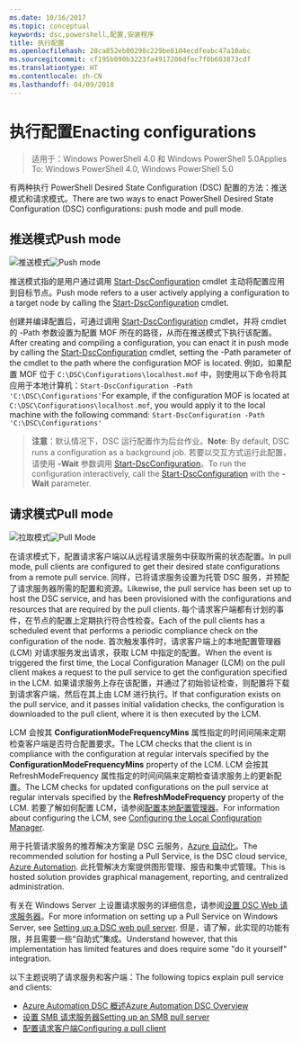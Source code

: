 ```yaml
---
ms.date: 10/16/2017
ms.topic: conceptual
keywords: dsc,powershell,配置,安装程序
title: 执行配置
ms.openlocfilehash: 28ca852eb00298c229be8104ecdfeabc47a10abc
ms.sourcegitcommit: cf195b090b3223fa4917206dfec7f0b603873cdf
ms.translationtype: HT
ms.contentlocale: zh-CN
ms.lasthandoff: 04/09/2018
---
```

# <a name="enacting-configurations"></a><span data-ttu-id="a5f82-103">执行配置</span><span class="sxs-lookup"><span data-stu-id="a5f82-103">Enacting configurations</span></span>

><span data-ttu-id="a5f82-104">适用于：Windows PowerShell 4.0 和 Windows PowerShell 5.0</span><span class="sxs-lookup"><span data-stu-id="a5f82-104">Applies To: Windows PowerShell 4.0, Windows PowerShell 5.0</span></span>

<span data-ttu-id="a5f82-105">有两种执行 PowerShell Desired State Configuration (DSC) 配置的方法：推送模式和请求模式。</span><span class="sxs-lookup"><span data-stu-id="a5f82-105">There are two ways to enact PowerShell Desired State Configuration (DSC) configurations: push mode and pull mode.</span></span>

## <a name="push-mode"></a><span data-ttu-id="a5f82-106">推送模式</span><span class="sxs-lookup"><span data-stu-id="a5f82-106">Push mode</span></span>

<span data-ttu-id="a5f82-107">![推送模式](images/pushModel.png "推送模式的工作原理")</span><span class="sxs-lookup"><span data-stu-id="a5f82-107">![Push mode](images/pushModel.png "How push mode works")</span></span>

<span data-ttu-id="a5f82-108">推送模式指的是用户通过调用 [Start-DscConfiguration](https://technet.microsoft.com/library/dn521623.aspx) cmdlet 主动将配置应用到目标节点。</span><span class="sxs-lookup"><span data-stu-id="a5f82-108">Push mode refers to a user actively applying a configuration to a target node by calling the [Start-DscConfiguration](https://technet.microsoft.com/library/dn521623.aspx) cmdlet.</span></span>

<span data-ttu-id="a5f82-109">创建并编译配置后，可通过调用 [Start-DscConfiguration](https://technet.microsoft.com/library/dn521623.aspx) cmdlet，并将 cmdlet 的 -Path 参数设置为配置 MOF 所在的路径，从而在推送模式下执行该配置。</span><span class="sxs-lookup"><span data-stu-id="a5f82-109">After creating and compiling a configuration, you can enact it in push mode by calling the [Start-DscConfiguration](https://technet.microsoft.com/library/dn521623.aspx) cmdlet, setting the -Path parameter of the cmdlet to the path where the configuration MOF is located.</span></span>
<span data-ttu-id="a5f82-110">例如，如果配置 MOF 位于 `C:\DSC\Configurations\localhost.mof` 中，则使用以下命令将其应用于本地计算机：`Start-DscConfiguration -Path 'C:\DSC\Configurations'`</span><span class="sxs-lookup"><span data-stu-id="a5f82-110">For example, if the configuration MOF is located at `C:\DSC\Configurations\localhost.mof`, you would apply it to the local machine with the following command: `Start-DscConfiguration -Path 'C:\DSC\Configurations'`</span></span>

> <span data-ttu-id="a5f82-111">__注意__：默认情况下，DSC 运行配置作为后台作业。</span><span class="sxs-lookup"><span data-stu-id="a5f82-111">__Note__: By default, DSC runs a configuration as a background job.</span></span> <span data-ttu-id="a5f82-112">若要以交互方式运行此配置，请使用 __-Wait__ 参数调用 [Start-DscConfiguration](https://technet.microsoft.com/library/dn521623.aspx)。</span><span class="sxs-lookup"><span data-stu-id="a5f82-112">To run the configuration interactively, call the [Start-DscConfiguration](https://technet.microsoft.com/library/dn521623.aspx) with the __-Wait__ parameter.</span></span>

## <a name="pull-mode"></a><span data-ttu-id="a5f82-113">请求模式</span><span class="sxs-lookup"><span data-stu-id="a5f82-113">Pull mode</span></span>

<span data-ttu-id="a5f82-114">![拉取模式](images/pullModel.png "拉取模式的工作原理")</span><span class="sxs-lookup"><span data-stu-id="a5f82-114">![Pull Mode](images/pullModel.png "How pull mode works")</span></span>

<span data-ttu-id="a5f82-115">在请求模式下，配置请求客户端以从远程请求服务中获取所需的状态配置。</span><span class="sxs-lookup"><span data-stu-id="a5f82-115">In pull mode, pull clients are configured to get their desired state configurations from a remote pull service.</span></span>
<span data-ttu-id="a5f82-116">同样，已将请求服务设置为托管 DSC 服务，并预配了请求服务器所需的配置和资源。</span><span class="sxs-lookup"><span data-stu-id="a5f82-116">Likewise, the pull service has been set up to host the DSC service, and has been provisioned with the configurations and resources that are required by the pull clients.</span></span>
<span data-ttu-id="a5f82-117">每个请求客户端都有计划的事件，在节点的配置上定期执行符合性检查。</span><span class="sxs-lookup"><span data-stu-id="a5f82-117">Each of the pull clients has a scheduled event that performs a periodic compliance check on the configuration of the node.</span></span>
<span data-ttu-id="a5f82-118">首次触发事件时，请求客户端上的本地配置管理器 (LCM) 对请求服务发出请求，获取 LCM 中指定的配置。</span><span class="sxs-lookup"><span data-stu-id="a5f82-118">When the event is triggered the first time, the Local Configuration Manager (LCM) on the pull client makes a request to the pull service to get the configuration specified in the LCM.</span></span>
<span data-ttu-id="a5f82-119">如果请求服务上存在该配置，并通过了初始验证检查，则配置将下载到请求客户端，然后在其上由 LCM 进行执行。</span><span class="sxs-lookup"><span data-stu-id="a5f82-119">If that configuration exists on the pull service, and it passes initial validation checks, the configuration is downloaded to the pull client, where it is then executed by the LCM.</span></span>

<span data-ttu-id="a5f82-120">LCM 会按其 **ConfigurationModeFrequencyMins** 属性指定的时间间隔来定期检查客户端是否符合配置要求。</span><span class="sxs-lookup"><span data-stu-id="a5f82-120">The LCM checks that the client is in compliance with the configuration at regular intervals specified by the **ConfigurationModeFrequencyMins** property of the LCM.</span></span>
<span data-ttu-id="a5f82-121">LCM 会按其 RefreshModeFrequency 属性指定的时间间隔来定期检查请求服务上的更新配置。</span><span class="sxs-lookup"><span data-stu-id="a5f82-121">The LCM checks for updated configurations on the pull service at regular intervals specified by the **RefreshModeFrequency** property of the LCM.</span></span>
<span data-ttu-id="a5f82-122">若要了解如何配置 LCM，请参阅[配置本地配置管理器](metaConfig.md)。</span><span class="sxs-lookup"><span data-stu-id="a5f82-122">For information about configuring the LCM, see [Configuring the Local Configuration Manager](metaConfig.md).</span></span>

<span data-ttu-id="a5f82-123">用于托管请求服务的推荐解决方案是 DSC 云服务，[Azure 自动化](https://azure.microsoft.com/services/automation/)。</span><span class="sxs-lookup"><span data-stu-id="a5f82-123">The recommended solution for hosting a Pull Service, is the DSC cloud service, [Azure Automation](https://azure.microsoft.com/services/automation/).</span></span>
<span data-ttu-id="a5f82-124">此托管解决方案提供图形管理、报告和集中式管理。</span><span class="sxs-lookup"><span data-stu-id="a5f82-124">This is hosted solution provides graphical management, reporting, and centralized administration.</span></span>

<span data-ttu-id="a5f82-125">有关在 Windows Server 上设置请求服务的详细信息，请参阅[设置 DSC Web 请求服务器](pullServer.md)。</span><span class="sxs-lookup"><span data-stu-id="a5f82-125">For more information on setting up a Pull Service on Windows Server, see [Setting up a DSC web pull server](pullServer.md).</span></span>
<span data-ttu-id="a5f82-126">但是，请了解，此实现的功能有限，并且需要一些“自助式”集成。</span><span class="sxs-lookup"><span data-stu-id="a5f82-126">Understand however, that this implementation has limited features and does require some "do it yourself" integration.</span></span>

<span data-ttu-id="a5f82-127">以下主题说明了请求服务和客户端：</span><span class="sxs-lookup"><span data-stu-id="a5f82-127">The following topics explain pull service and clients:</span></span>

- [<span data-ttu-id="a5f82-128">Azure Automation DSC 概述</span><span class="sxs-lookup"><span data-stu-id="a5f82-128">Azure Automation DSC Overview</span></span>](https://docs.microsoft.com/en-us/azure/automation/automation-dsc-overview)
- [<span data-ttu-id="a5f82-129">设置 SMB 请求服务器</span><span class="sxs-lookup"><span data-stu-id="a5f82-129">Setting up an SMB pull server</span></span>](pullServerSMB.md)
- [<span data-ttu-id="a5f82-130">配置请求客户端</span><span class="sxs-lookup"><span data-stu-id="a5f82-130">Configuring a pull client</span></span>](pullClientConfigID.md)